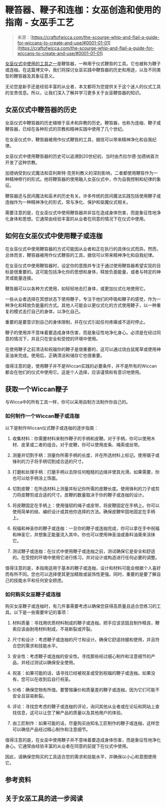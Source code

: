 <!--yml

类别：未分类

日期：2024-06-12 18:10:22

-->

# 鞭笞器、鞭子和连枷：女巫创造和使用的指南 - 女巫手工艺

> 来源：[https://craftofwicca.com/the-scourge-whip-and-flail-a-guide-for-wiccans-to-create-and-use/#0001-01-01](https://craftofwicca.com/the-scourge-whip-and-flail-a-guide-for-wiccans-to-create-and-use/#0001-01-01)

[女巫仪式中使用的工具之一](https://craftofwicca.com/magical-tools-in-wicca-a-comprehensive-guide/)是鞭笞器，一种用于仪式鞭笞的工具。它也被称为鞭子或连枷。在这篇博文中，我们将探讨女巫实践中鞭笞器的历史和用途，以及不同类型的鞭笞器及其象征意义。

无论您是新手还是经验丰富的从业者，本文都将为您提供关于这个迷人的仪式工具的宝贵信息。所以，让我们深入了解并学习更多关于女巫鞭笞器的知识。

## 女巫仪式中鞭笞器的历史

女巫仪式中鞭笞器的历史植根于巫术和异教的历史。鞭笞器，也称为连枷、鞭子或鞭笞器，已经在各种形式的宗教和精神实践中使用了几个世纪。

在女巫仪式中，鞭笞器被用作仪式鞭笞的工具，据信可以带来精神净化和自我纪律。

女巫仪式中使用鞭笞器的历史可以追溯到20世纪初，当时由杰拉尔德·加德纳首次开发了这种宗教。

加德纳受到仪式魔法和亚利斯特·克劳利教义的深刻影响，二者都使用鞭笞作为一种精神修行的形式。他将鞭笞器的使用融入女巫仪式中，作为自我控制和纪律的象征。

鞭笞器还与民间魔法和巫术的历史有关。许多传统的民间魔法实践包括使用鞭子或连枷作为一种精神净化的形式，常与净化、保护和驱魔仪式相关。

需要注意的是，在女巫仪式中使用鞭笞器并非旨在造成身体伤害，而是象征性地净化身体和思想。它通常由经验丰富的从业者在同意的情况下在仪式中使用。

## 如何在女巫仪式中使用鞭子或连枷

在女巫仪式中使用鞭笞器的方式可能因从业者和正在执行的具体仪式而异。然而，总体而言，鞭笞器被用作仪式鞭笞的工具，据信可以带来精神净化和自我纪律。

在女巫仪式中使用鞭笞器时，设定你的意图并专注于通过使用鞭笞器希望实现的目标是很重要的。这可能包括净化你的思想和身体，释放负面能量，或者与特定的神灵或能量连接。

鞭笞器可以以各种方式使用，如轻轻地击打身体，或更加仪式化地使用它。

一些从业者选择在冥想状态下使用鞭子，专注于他们的呼吸和鞭子的感觉，作为一种净化和释放负能量的方式。其他人可能会以更仪式化的方式使用鞭子，以一种重复的模式击打自己的身体，以净化自己。

重要的是要意识到自己的身体限制，并在仪式引起任何疼痛或不适时停止。

鞭子的使用并不意味着要造成身体伤害，而是象征性地净化身心。必须是在经过同意的情况下，并且只在安全和受控的环境中使用。

在使用鞭子之前清洁和祝福你的鞭子是很重要的，这可以通过烧白鼠尾草或使用神圣油来完成。使用后，正确清洁和储存它也很重要。

值得注意的是，使用鞭子并不是Wiccan实践的必要条件，并不是所有的Wiccan都会在他们的仪式中使用它。这是个人选择，应该谨慎和有意识地使用。

## 获取一个Wiccan鞭子

与Wicca中的所有工具一样，你可以采用自制方法制作你自己的。

### 如何制作一个Wiccan鞭子或连枷

以下是制作Wiccan仪式鞭子或连枷的逐步指南：

1.  收集材料：你需要材料来制作鞭子的手柄和皮鞭。对于手柄，你可以使用木材、皮革或二者的组合。对于皮鞭，你可以使用皮条、绳索或丝带。

1.  测量并切割手柄：测量你所需手柄的长度，并在所选材料上标记。使用锯子或锋利的刀子将手柄切割成合适的尺寸。

1.  打磨和处理手柄：打磨手柄以去除任何粗糙的边缘并使其光滑。如果需要，你也可以给手柄涂上饰面。

1.  切割皮鞭：在所选材料上测量并标记你所需的皮鞭长度。使用锋利的刀子或剪刀将皮鞭剪成合适的尺寸。皮鞭的数量取决于你的鞭子或连枷的设计。

1.  将皮鞭固定在手柄上：使用强韧的绳子或皮带，将皮鞭固定在手柄上。你可以使用简单的结、编织设计或其他你选择的方法。确保皮鞭牢固地固定在手柄上。

1.  祝福和神圣你的鞭子或连枷：一旦你的鞭子或连枷完成，你可以拿在手中祝福和神圣它，并想象正能量流入其中。你也可以使用神圣油或香料油膏来涂抹它。

1.  测试鞭子或连枷：在仪式中使用鞭子或连枷之前，测试确保它是安全和舒适的。在受控的环境中使用它进行练习，并对设计或构造进行任何必要的调整。

值得注意的是，本指南适用于基本的鞭子或连枷，设计和材料可能会根据个人喜好而有所不同。您也可以选择使其更加精致或装饰性更强。同时，重要的是要了解自己的技能水平和任何安全顾虑。

### 如何购买女巫鞭子或连枷

购买女巫鞭子或连枷时，有几件事需要考虑以确保您获得高质量且适合您练习的工具。以下是一些需要牢记的事项：

1.  材料质量：寻找用优质材料制成的鞭子或连枷。把手应该坚固且制作精良，鞭索应该由耐用材料制成，不易断裂或开裂。

1.  尺寸和设计：考虑鞭子或连枷的尺寸和设计。确保它舒适持握和使用，并且符合您的需求和技能水平。

1.  安全性：考虑鞭子或连枷的安全性。寻找那些经过细心制作和注意细节的产品，并经过测试以确保安全使用。

1.  祝圣：如果可能的话，请寻找已经被祝圣或受到祝福的鞭子或连枷。如果没有，您可以在收到后自行祝圣。

1.  价格：确保您物有所值。要警惕廉价和质量差的鞭子或连枷，因为它们可能不安全且容易断裂。

1.  评论：寻找您考虑的鞭子或连枷的评论，询问其他从业者或在论坛和网站上查找信息，这可以让您了解产品的质量以及其他用户的体验。

1.  由工匠制作：如果可能的话，尽量购买由知名工匠制作的鞭子或连枷，这样您可以确信产品经过精心制作和注意细节。

值得注意的是，在女巫中使用鞭子并不意味着要造成身体伤害，而是象征性地净化身心。它通常由经验丰富的从业者在同意的前提下在仪式中使用。

因此，请确保您购买的工具适合您的需求和技能水平，并确保以小心和意图使用它。

## 参考资料

## 关于女巫工具的进一步阅读
